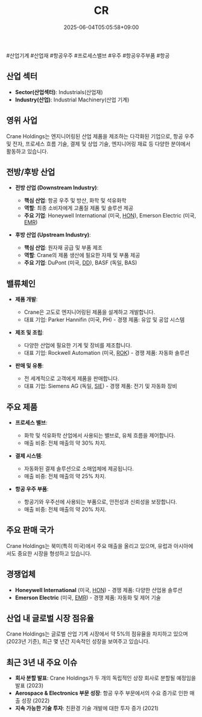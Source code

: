 ﻿---
title: "CR"
date: 2025-06-04T05:05:58+09:00
lastmod: 2025-06-04T05:05:58+09:00
type: docs
sidebar:
  open: true
weight: 230
---
<div style="display:none">
  <meta property="article:published_time" content="2025-06-03T20:05:58Z" />
  <meta property="article:modified_time" content="2025-06-03T20:05:58Z" />
</div>
#산업기계 #산업재 #항공우주 #프로세스밸브 #우주 #항공우주부품 #항공 

## 산업 섹터

- **Sector(산업섹터)**: Industrials(산업재)
- **Industry(산업)**: Industrial Machinery(산업 기계)

## 영위 사업

Crane Holdings는 엔지니어링된 산업 제품을 제조하는 다각화된 기업으로, 항공 우주 및 전자, 프로세스 흐름 기술, 결제 및 상업 기술, 엔지니어링 재료 등 다양한 분야에서 활동하고 있습니다.

## 전방/후방 산업

- **전방 산업 (Downstream Industry)**:
    
    - **핵심 산업**: 항공 우주 및 방산, 화학 및 석유화학
    - **역할**: 최종 소비자에게 고품질 제품 및 솔루션 제공
    - **주요 기업**: Honeywell International (미국, [HON](/company-analysis/hon/)), Emerson Electric (미국, [EMR](/company-analysis/emr/))
    
- **후방 산업 (Upstream Industry)**:
    
    - **핵심 산업**: 원자재 공급 및 부품 제조
    - **역할**: Crane의 제품 생산에 필요한 자재 및 부품 제공
    - **주요 기업**: DuPont (미국, [DD](/company-analysis/dd/)), BASF (독일, BAS)

## 밸류체인

- **제품 개발**:
    
    - Crane은 고도로 엔지니어링된 제품을 설계하고 개발합니다.
    - 대표 기업: Parker Hannifin (미국, PH) - 경쟁 제품: 유압 및 공압 시스템
    
- **제조 및 조립**:
    
    - 다양한 산업에 필요한 기계 및 장비를 제조합니다.
    - 대표 기업: Rockwell Automation (미국, [ROK](/company-analysis/rok/)) - 경쟁 제품: 자동화 솔루션
    
- **판매 및 유통**:
    
    - 전 세계적으로 고객에게 제품을 판매합니다.
    - 대표 기업: Siemens AG (독일, [SIE](/company-analysis/sie/)) - 경쟁 제품: 전기 및 자동화 장비

## 주요 제품

- **프로세스 밸브**:
    
    - 화학 및 석유화학 산업에서 사용되는 밸브로, 유체 흐름을 제어합니다.
    - 매출 비중: 전체 매출의 약 30% 차지.
      
- **결제 시스템**:
    
    - 자동화된 결제 솔루션으로 소매업체에 제공됩니다.
    - 매출 비중: 전체 매출의 약 25% 차지.
      
- **항공 우주 부품**:
    
    - 항공기와 우주선에 사용되는 부품으로, 안전성과 신뢰성을 보장합니다.
    - 매출 비중: 전체 매출의 약 20% 차지.

## 주요 판매 국가

Crane Holdings는 북미(특히 미국)에서 주요 매출을 올리고 있으며, 유럽과 아시아에서도 중요한 시장을 형성하고 있습니다.

## 경쟁업체

- **Honeywell International** (미국, [HON](/company-analysis/hon/)) - 경쟁 제품: 다양한 산업용 솔루션
- **Emerson Electric** (미국, [EMR](/company-analysis/emr/)) - 경쟁 제품: 자동화 및 제어 기술

## 산업 내 글로벌 시장 점유율

Crane Holdings는 글로벌 산업 기계 시장에서 약 5%의 점유율을 차지하고 있으며(2023년 기준), 최근 몇 년간 지속적인 성장을 보여주고 있습니다.

## 최근 3년 내 주요 이슈

- **회사 분할 발표**: Crane Holdings가 두 개의 독립적인 상장 회사로 분할될 예정임을 발표 (2023)
- **Aerospace & Electronics 부문 성장**: 항공 우주 부문에서의 수요 증가로 인한 매출 성장 (2022)
- **지속 가능한 기술 투자**: 친환경 기술 개발에 대한 투자 증가 (2021)
